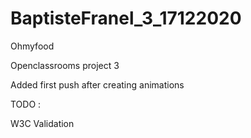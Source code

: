 # BaptisteFranel_3_17122020
Ohmyfood

Openclassrooms project 3

Added first push after creating animations

TODO :

W3C Validation
